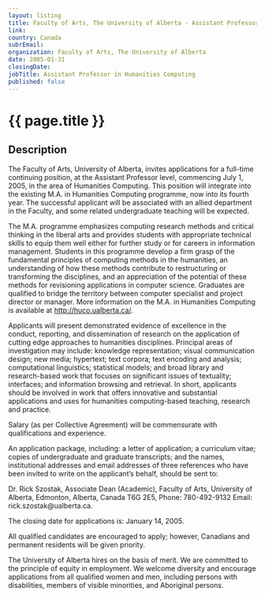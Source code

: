 ```yaml
---
layout: listing
title: Faculty of Arts, The University of Alberta - Assistant Professor in Humanities Computing
link:
country: Canada
subrEmail: 
organization: Faculty of Arts, The University of Alberta 
date: 2005-01-31
closingDate: 
jobTitle: Assistant Professor in Humanities Computing
published: false
---
```



# {{ page.title }}

## Description



<p>The Faculty of Arts, University of Alberta, invites applications for a full-time continuing position, at the Assistant Professor level, commencing July 1, 2005, in the area of Humanities Computing.  This position will integrate into the existing M.A. in Humanities Computing programme, now into its fourth year.  The successful applicant will be associated with an allied department in the Faculty, and some related undergraduate teaching will be expected.</p>

<p>The M.A. programme emphasizes computing research methods and critical thinking in the liberal arts and provides students with appropriate technical skills to equip them well either for further study or for careers in information management.  Students in this programme develop a firm grasp of the fundamental principles of computing methods in the humanities, an understanding of how these methods contribute to restructuring or transforming the disciplines, and an appreciation of the potential of these methods for revisioning applications in computer science.  Graduates are qualified to bridge the territory between computer specialist and project director or manager.  More information on the M.A. in Humanities Computing is available at <a href="http://huco.ualberta.ca/">http://huco.ualberta.ca/</a>.</p>

<p>Applicants will present demonstrated evidence of excellence in the conduct, reporting, and dissemination of research on the application of cutting edge approaches to humanities disciplines.  Principal areas of investigation may include: knowledge representation; visual communication design; new media; hypertext; text corpora; text encoding and analysis; computational linguistics; statistical models; and broad library and research-based work that focuses on significant issues of textuality; interfaces; and information browsing and retrieval. In short, applicants should be involved in work that offers innovative and substantial applications and uses for humanities computing-based teaching, research and practice.</p>

<p>Salary (as per Collective Agreement) will be commensurate with qualifications and experience.</p>

<p>An application package, including: a letter of application; a curriculum vitae; copies of undergraduate and graduate transcripts; and the names, institutional addresses and email addresses of three references who have been invited to write on the applicant’s behalf, should be sent to:</p>

<p>Dr. Rick Szostak, Associate Dean (Academic), Faculty of Arts, University of Alberta, Edmonton, Alberta, Canada T6G 2E5, Phone: 780-492-9132 Email:  rick.szostak@ualberta.ca.</p>

<p>The closing date for applications is:  January 14, 2005.</p>

<p>All qualified candidates are encouraged to apply; however, Canadians and permanent residents will be given priority. </p>

<p>The University of Alberta hires on the basis of merit.  We are committed to the principle of equity in employment. We welcome diversity and encourage applications from all qualified women and men, including persons with disabilities, members of visible minorities, and Aboriginal persons.</p>


